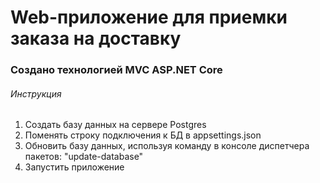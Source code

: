 # Web-приложение для приемки заказа на доставку
### Создано технологией MVC ASP.NET Core ###

###### Инструкция ######

1. Создать базу данных на сервере Postgres
2. Поменять строку подключения к БД в appsettings.json
3. Обновить базу данных, используя команду в консоле диспетчера пакетов: "update-database"
4. Запустить приложение
